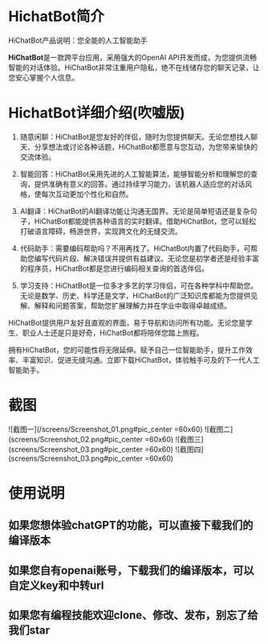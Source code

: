 # HichatBot简介

HiChatBot产品说明：您全能的人工智能助手

**HiChatBot**是一款跨平台应用，采用强大的OpenAI API开发而成，为您提供流畅智能的对话体验。HiChatBot非常注重用户隐私，绝不在线储存您的聊天记录，让您安心掌握个人信息。

# HichatBot详细介绍(吹嘘版)
1. 随意闲聊：HiChatBot是您友好的伴侣，随时为您提供聊天。无论您想找人聊天、分享想法或讨论各种话题，HiChatBot都愿意与您互动，为您带来愉快的交流体验。

2. 智能回答：HiChatBot采用先进的人工智能算法，能够智能分析和理解您的查询，提供准确有意义的回答。通过持续学习能力，该机器人适应您的对话风格，使每次互动更加个性化和自然。

3. AI翻译：HiChatBot的AI翻译功能让沟通无国界。无论是简单短语还是复杂句子，HiChatBot都能提供各种语言的实时翻译。借助HiChatBot，您可以轻松打破语言障碍，畅游世界，实现跨文化的无缝交流。

4. 代码助手：需要编码帮助吗？不用再找了。HiChatBot内置了代码助手，可帮助您编写代码片段、解决错误并提供有益建议。无论您是初学者还是经验丰富的程序员，HiChatBot都是您进行编码相关查询的首选伴侣。

5. 学习支持：HiChatBot是一位多才多艺的学习伴侣，可在各种学科中帮助您。无论是数学、历史、科学还是文学，HiChatBot的广泛知识库都能为您提供见解、解释和问题答案，帮助您扩展理解力并在学业中取得卓越成绩。

HiChatBot提供用户友好且直观的界面，易于导航和访问所有功能。无论您是学生、职业人士还是只是好奇，HiChatBot都将陪伴您踏上旅程。

拥有HiChatBot，您的可能性将无限延伸。赋予自己一位智能助手，提升工作效率、丰富知识、促进无缝沟通。立即下载HiChatBot，体验触手可及的下一代人工智能助手。

# 截图
![截图一](/screens/Screenshot_01.png#pic_center =60x60)
![截图二](screens/Screenshot_02.png#pic_center =60x60)
![截图三](screens/Screenshot_03.png#pic_center =60x60)
![截图四](screens/Screenshot_03.png#pic_center =60x60)


# 使用说明
## 如果您想体验chatGPT的功能，可以直接下载我们的编译版本

## 如果您自有openai账号，下载我们的编译版本，可以自定义key和中转url

## 如果您有编程技能欢迎clone、修改、发布，别忘了给我们star

